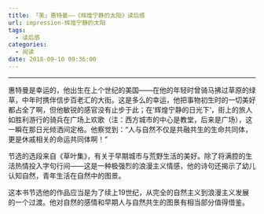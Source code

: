 ```yaml
---
title: 「美」惠特曼——《辉煌宁静的太阳》读后感
url: impression-辉煌宁静的太阳
tags:
  - 读后感
categories:
  - 阅读
date: 2018-09-10 09:36:00
---
```


***
惠特曼是幸运的，他出生在上个世纪的美国——在他的年轻时曾骑马拂过草原的绿草，中年时携伴信步百老汇的大街。这是多么的幸运，他把事物初生时的一切美好都占全了啊，但他敏锐的感官没有止步于此；在‘辉煌宁静的日光下‘，街上的旅人如胜利游行的骑兵在广场上欢歌（注：西方城市的中心是教堂，后来是广场），这一瞬在那日光倾洒间定格。他察觉到：“人与自然不仅是共融共生的生命共同体，更是休戚相关的命运共同体啊！”

节选的选段来自《草叶集》，有关于早期城市与荒野生活的美好。除了将满腔的生活热情投入字句行间——这是一种极强烈的浪漫主义情感，他的诗句还揭示了幼儿认知自然，青年生活在自然中的图景。

这本书节选他的作品应当是为了续上19世纪，从完全的自然主义到浪漫主义发展的一个过渡。他对自然的感情和早期人与自然共生的图景有相当部分值得借鉴。
